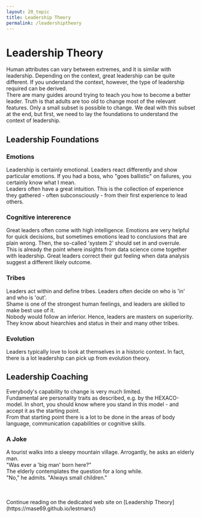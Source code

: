 ```yaml
---
layout: 20_topic
title: Leadership Theory
permalink: /leadershiptheory
---
```


# Leadership Theory

Human attributes can vary between extremes, and it is similar with leadership.
Depending on the context, great leadership can be quite different. 
If you understand the context, however, the type of leadership required can be derived.
<br/>
There are many guides around trying to teach you how to become a better leader. Truth is that adults are too old to change most of the relevant features.
Only a small subset is possible to change. We deal with this subset at the end, but first, we need to lay the foundations to understand the context of leadership.

## Leadership Foundations

### Emotions

Leadership is certainly emotional. Leaders react differently and show particular emotions. If you had a boss, who "goes ballistic" on failures, you certainly know what I mean.
<br/>
Leaders often have a great intuition. This is the collection of experience they gathered - often subconsciously - from their first experience to lead others.

### Cognitive intererence

Great leaders often come with high intelligence. Emotions are very helpful for quick decisions, but sometimes emotions lead to conclusions that are plain wrong. 
Then, the so-called 'system 2' should set in and overrule.
<br/>
This is already the point where insights from data science come together with leadership. Great leaders correct their gut feeling when data analysis suggest a different likely outcome.

### Tribes

Leaders act within and define tribes. Leaders often decide on who is 'in' and who is 'out'. 
<br/>
Shame is one of the strongest human feelings, and leaders are skilled to make best use of it.
<br/>
Nobody would follow an inferior. Hence, leaders are masters on superiority. They know about hiearchies and status in their and many other tribes.

### Evolution

Leaders typically  love to look at themselves in a historic context. In fact, there is a lot leadership can pick up from evolution theory.

## Leadership Coaching

Everybody's capability to change is very much limited. 
<br/>
Fundamental are personality traits as described, e.g. by the HEXACO-model. In short, you should know where you stand in this model - and accept it as the starting point.
<br/>
From that starting point there is a lot to be done in the areas of body language, communication capabilities or cognitive skills.

### A Joke

A tourist walks into a sleepy mountain village. Arrogantly, he asks an elderly man. <br/>
"Was ever a 'big man' born here?" <br/>
The elderly contemplates the question for a long while. <br/>
"No," he admits. "Always small children." <br/>

<br/>
<br/>
Continue reading on the dedicated web site on [Leadership Theory](https://mase69.github.io/lestmars/)










